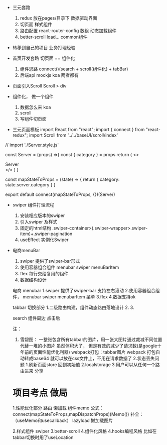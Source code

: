 - 三元套路
    1. redux 放在pages/目录下
        数据驱动界面
    2. 切页面 样式组件
    3. 路由配置 react-router-config 数组 动态加载组件
    4. better-scroll load... common组件
- 转移到自己的项目
    业务打理经验

- 首页开发套路
    切页面 == 组件化
    1. 组件思路
        connect()(search + scroll(组件化) + tabBar)  
    2. 后端api  mockjs koa 两者都有

- 页面引入Scroll
    Scroll > div
- 组件化， 做一个组件
    1. 数据怎么来
        koa
    2. scroll
    3. 写组件切页面

- 三元页面模板
import React from "react";
import { connect } from "react-redux";
import Scroll from '../../baseUI/scroll/index'

// import './Server.style.js'

const Server = (props) =>{
    const { category } = props
    return (
        <>
            <Scroll
                direction="vertical"
                refresh={false}
            >
                <div>
                    Server
                </div>
            </Scroll>
        </>
    )
}

const mapStateToProps = (state) => {
    return {
        category: state.server.category
    }
}

export default connect(mapStateToProps, {})(Server)

- swiper 组件打理流程
    1. 安装相应版本的swiper
    2. 引入swiper 及样式
    3. 固定的html结构 .swiper-container>(.swiper-wrapper>.swiper-item)+.swiper-pagination
    4. useEffect 实例化Swiper

- 电商menuBar
    1. swiper 提供了swiper-bar形式
    2. 使用容器组合组件
        menubar swiper
        menuBarItem
    3. flex 每行交给复用的组件
    4. 数据结构设计

   
    电商 menubar
        1.swiper 提供了swiper-bar 支持左右滚动
        2.使用容器组合组件，
            menubar swiper
            menubarItem 菜单
        3.flex
        4.数据支持ok
    
    tabbar 切换部分
        1.二级路由构建，组件动态路由落地设计
        2.
        3.
    
    search 组件周边
        点击后  
    

    注：
    1. 雪碧图： 一整张包含所有tabbar的图片，用一张大图片通过裁减不同位置代替一堆的小图片 虽然体积大了，
    但是有效的减少了请求数(是google十年前的页面性能优化利器)
    webpack打包：tabbar图片 webpack 打包自动转成base64 就可以放在css文件上，不用在请求数据了
    2.状态丢失问题
        1.刷新页面store 回到初始值
        2.localstorage
        3.用户可以从任何一个路由进来    分享



    # 项目考点 做局
    1.性能优化部分
        路由    懒加载
        组件memo   公式：connect(mapStateToProps,mapDispatchProps)(Memo())     补全：（useMemo和usecallback）
        lazyload 懒加载图片
    
    2.样式组件  swiper
    3.better-scroll
    4.组件化风格
    4.hooks编程风格 比如在tabbar切换时用了useLocation
    
